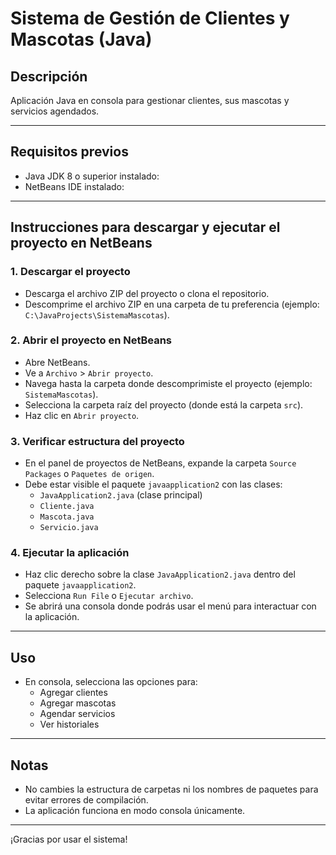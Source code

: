 # Sistema de Gestión de Clientes y Mascotas (Java)

## Descripción
Aplicación Java en consola para gestionar clientes, sus mascotas y servicios agendados.

---

## Requisitos previos
- Java JDK 8 o superior instalado:
- NetBeans IDE instalado:  

---

## Instrucciones para descargar y ejecutar el proyecto en NetBeans

### 1. Descargar el proyecto
- Descarga el archivo ZIP del proyecto o clona el repositorio.  
- Descomprime el archivo ZIP en una carpeta de tu preferencia (ejemplo: `C:\JavaProjects\SistemaMascotas`).

### 2. Abrir el proyecto en NetBeans
- Abre NetBeans.  
- Ve a `Archivo` > `Abrir proyecto`.  
- Navega hasta la carpeta donde descomprimiste el proyecto (ejemplo: `SistemaMascotas`).  
- Selecciona la carpeta raíz del proyecto (donde está la carpeta `src`).  
- Haz clic en `Abrir proyecto`.

### 3. Verificar estructura del proyecto
- En el panel de proyectos de NetBeans, expande la carpeta `Source Packages` o `Paquetes de origen`.  
- Debe estar visible el paquete `javaapplication2` con las clases:  
  - `JavaApplication2.java` (clase principal)  
  - `Cliente.java`  
  - `Mascota.java`  
  - `Servicio.java`

### 4. Ejecutar la aplicación
- Haz clic derecho sobre la clase `JavaApplication2.java` dentro del paquete `javaapplication2`.  
- Selecciona `Run File` o `Ejecutar archivo`.  
- Se abrirá una consola donde podrás usar el menú para interactuar con la aplicación.

---

## Uso
- En consola, selecciona las opciones para:  
  - Agregar clientes  
  - Agregar mascotas  
  - Agendar servicios  
  - Ver historiales  

---

## Notas
- No cambies la estructura de carpetas ni los nombres de paquetes para evitar errores de compilación.  
- La aplicación funciona en modo consola únicamente.

---

¡Gracias por usar el sistema!

